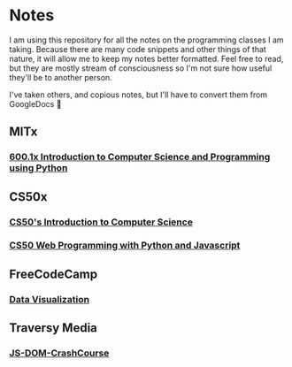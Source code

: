 # Notes

I am using this repository for all the notes on the programming classes I am taking. Because there are many code snippets and other things of that nature, it will allow me to keep my notes better formatted. Feel free to read, but they are mostly stream of consciousness so I'm not sure how useful they'll be to another person. 

I've taken others, and copious notes, but I'll have to convert them from GoogleDocs 😬
## MITx

### [600.1x Introduction to Computer Science and Programming using Python]()

## CS50x

### [CS50's Introduction to Computer Science](https://github.com/pickleat/notes/blob/master/CS50xIntroductiontoComputerScience.md)

### [CS50 Web Programming with Python and Javascript](https://github.com/pickleat/notes/blob/master/CS50webnotes.md)

## FreeCodeCamp

### [Data Visualization](https://github.com/pickleat/notes/blob/master/DataVisualizationNotes.md)

## Traversy Media

### [JS-DOM-CrashCourse](https://github.com/pickleat/notes/blob/master/JavaScriptDOMCrashCourse-TraversyMedia.md)